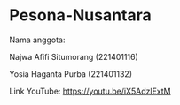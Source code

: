 # Pesona-Nusantara
Nama anggota:

Najwa Afifi Situmorang (221401116)

Yosia Haganta Purba (221401132)

Link YouTube: https://youtu.be/iX5AdzlExtM
